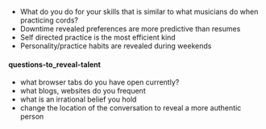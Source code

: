 - What do you do for your skills that is similar to what musicians do when practicing cords?
- Downtime revealed preferences are more predictive than resumes
- Self directed practice is the most efficient kind
- Personality/practice habits are revealed during weekends 

#### questions-to_reveal-talent
- what browser tabs do you have open currently?
- what blogs, websites do you frequent
- what is an irrational belief you hold
- change the location of the conversation to reveal a more authentic person
  